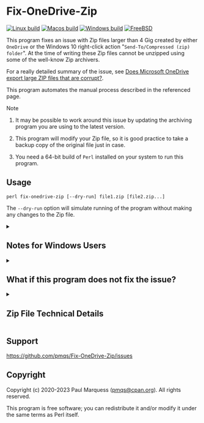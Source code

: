 # Fix-OneDrive-Zip

[![Linux build](https://github.com/pmqs/Fix-OneDrive-Zip/workflows/Linux%20build/badge.svg)](https://github.com/pmqs/Fix-OneDrive-Zip/actions)
[![Macos build](https://github.com/pmqs/Fix-OneDrive-Zip/workflows/Macos%20build/badge.svg)](https://github.com/pmqs/Fix-OneDrive-Zip/actions)
[![Windows build](https://github.com/pmqs/Fix-OneDrive-Zip/workflows/Windows%20build/badge.svg)](https://github.com/pmqs/Fix-OneDrive-Zip/actions)
[![FreeBSD](https://api.cirrus-ci.com/github/pmqs/Fix-OneDrive-Zip.svg?task=FreeBSD)](https://cirrus-ci.com/github/pmqs/Fix-OneDrive-Zip?task=FreeBSD)

This program fixes an issue with Zip files larger than 4 Gig created by either
`OneDrive` or  the Windows 10 right-click action "`Send-To/Compressed
(zip) folder`". At the time of writing these Zip files cannot be unzipped
using some of the well-know Zip archivers.

For a really detailed summary of the issue, see
[Does Microsoft OneDrive export large ZIP files that are corrupt?](https://www.bitsgalore.org/2020/03/11/does-microsoft-onedrive-export-large-ZIP-files-that-are-corrupt).

This program automates the manual process described in the referenced page.

> [!NOTE]
>
> 1. It may be possible to work around this issue by updating the archiving program you are using to the latest version.
>
> 2. This program will modify your Zip file, so it is good practice to take a backup copy of the original file just in case.
>
> 3. You need a 64-bit build of `Perl` installed on your system to run this program.

## Usage

    perl fix-onedrive-zip [--dry-run] file1.zip [file2.zip...]

The `--dry-run` option will simulate running of the program without making
any changes to the Zip file.

<details>
<summary> <h2>Notes for Windows Users</h2></summary>

If you are running Windows and don't know what a perl script is, or how to run one, this section
will walk you through the process.

<details>
<summary> <b>Step 1: Check if you already have Perl installed</b></summary>
<p></p>

The `fix-onedrive-zip` script is written in `Perl`. To run it on your PC you need
the `perl` executable.

To check if it is already installed, create a terminal window by typing `Windows+R`.
In the pop-up window type `cmd`. You should now have a terminal window open.

Type `perl -v`.
If `perl` is installed you should see text like this. The Perl version doesn't matter.

```
C:\Users\me>perl -v

This is perl 5, version 32, subversion 1 (v5.32.1) built for MSWin32-x64-multi-thread

Copyright 1987-2021, Larry Wall

Perl may be copied only under the terms of either the Artistic License or the
GNU General Public License, which may be found in the Perl 5 source kit.

Complete documentation for Perl, including FAQ lists, should be found on
this system using "man perl" or "perldoc perl".  If you have access to the
Internet, point your browser at http://www.perl.org/, the Perl Home Page.
```

If you don't have `perl`, the output will look like this

```
'perl' is not recognized as an internal or external command,
operable program or batch file.
```
</details>

<details>
<summary> <b>Step 2: Install Perl if you don't already have it</b></summary>
<p></p>

There are a number of Perl executables available for Windows.
For this tutorial I've used [Strawberry Perl](https://strawberryperl.com/), but there are others available.

Use the instructions [here](https://www.perltutorial.org/setting-up-perl-development-environment/) to install the 64-bit "*Recommended version*" of `perl` from the [Strawberry Perl](https://strawberryperl.com/) site.

Once the installation is complete, run `Step 1`, above, to check that the perl works ok
from the command-line in a terminal window.
</details>

<details>
<summary> <b>Step 3: Download the fix-onedrive-zip script</b></summary>
<p></p>

You now need to get the script `fix-onedrive-zip` downloaded from GitHub and stored on your PC. In a browser navigate to
[here](https://github.com/pmqs/Fix-OneDrive-Zip/blob/master/fix-onedrive-zip) and
select the "`Download raw file`" icon, as highlighted below

![](assets/download.png)

That should download the file `fix-onedrive-zip` into your `Downloads` directory.
</details>

<details>

<summary> <b>Step 4: Running the fix-onedrive-zip script</b></summary>
<p></p>

The easiest approach to running this script if you are not confortable with running from the command-line is to
put the `fix-onedrive-zip` script and the zip file you want to fix in the same folder. Lets assume you have both stored in the folder `C:\fixzip` and the name of the OneDrive zip file you want to fix is `myfile.zip`.

Start by creating a terminal window by typing `Windows+R` and typing `cmd` in the pop-up window.

Now run the command below in the terminal window to move to the folder where your zip file is stored, replacing
`C:\fixzip` with the name of the folder you are using

```
cd C:\fixzip
```

You can now run the `fix-onedrive-zip` script by typing this in the terminal window. Remember to change `myfile.zip` to the name of the zip file you want fixed.

```
perl fix-onedrive-zip myfile.zip
```
</details>
</details>


<details>
<summary><h2>What if this program does not fix the issue?</h2></summary>


The most common issue reported with this script is the following error
message:

```Error: Cannot find Zip signature at end of 'somefile.zip'```

To understand what this message means you first need to know a little bit
about the structure of the metadata in a zip file.

At the start of a zip file
there are 4 bytes called the "`local file header signature`". The majority of metedata values in a zip file are stored in little-endian byte order, so these 4 bytes are unpacked as the litte-endian value `0x04034b50`. For this error case these 4
signature bytes *will* be present, so the script knows it likely dealing
with a zip file.

Once that initial test is done, the script moves to 22 bytes before the end
of the file and checks that the 4 bytes of the "`end of central dir
signature`" (little-endian value `0x06054b50`) are present.  In this case
it *doesn't* find these signature bytes.

This program can only work with a well-formed zip file, so it now terminates immediately with the error message shown above.

The root-cause for this error is typically a zip file that has either been truncated or partially corrupted (i.e. the end the file has been overwritten with random data).

<details>
<summary><h3>Strategies for recovering data</h3></summary>


The most straightforward way to deal with a truncated/corrupt zip file is to download a fresh copy of the zip file.

If downloading is not an option it may be possible to recover some/all of the zip file payload data. It just depends on how badly damaged the file is. Be aware - if payload data has been overwritten or is absent there is no way that to retrieve this data from the zip file.

There are plenty of articles available online that discuss recovering data from corrupt zip files, so I'll only mention that the  [Info-ZIP](https://infozip.sourceforge.net/) implementaion of `zip` (most Unix/Mac systems ship with this program) has two commandline options,  `-F` and `-FF`,  that can be used to attempt to fix zip files.

</details>
</details>


<details>
<summary><h2>Zip File Technical Details</h2></summary>

If you want to understand more about the internal structure of Zip files,
the primary reference is
[APPNOTE.TXT](https://pkware.cachefly.net/webdocs/casestudies/APPNOTE.TXT).

The issue with `OneNote`/`Windows` Zip files larger than 4 Gig is they
have an invalid `Total Number of Disks` field in the
`ZIP64 End Central Directory Locator` record (see [APPNOTE.TXT](https://pkware.cachefly.net/webdocs/casestudies/APPNOTE.TXT) version 6.3.10, section 4.3.15).
The value in this field should be `1`, but `OneDrive`/`Windows` incorrectly sets it to `0`.

This program simply changes the `Total Number of Disks` field value to `1`
if it finds it set to `0` in a Zip file.

</details>

## Support

https://github.com/pmqs/Fix-OneDrive-Zip/issues


## Copyright

Copyright (c) 2020-2023 Paul Marquess (pmqs@cpan.org). All rights reserved.

This program is free software; you can redistribute it and/or modify it
under the same terms as Perl itself.
